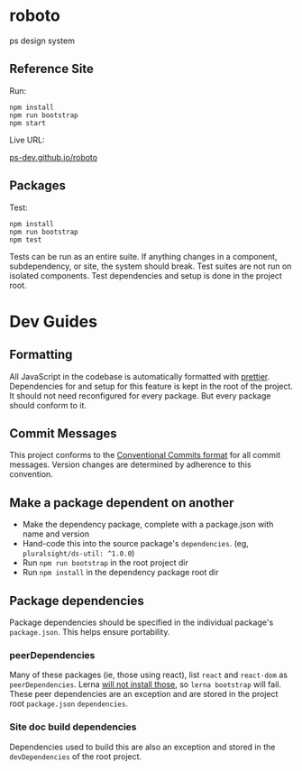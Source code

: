 # roboto
ps design system

## Reference Site

Run:

```
npm install 
npm run bootstrap
npm start
```

Live URL:

[ps-dev.github.io/roboto](https://ps-dev.github.io/roboto)

## Packages

Test:

```
npm install
npm run bootstrap
npm test
```

Tests can be run as an entire suite.  If anything changes in a component, subdependency, or site, the system should break.  Test suites are not run on isolated components.  Test dependencies and setup is done in the project root.


# Dev Guides

## Formatting

All JavaScript in the codebase is automatically formatted with [prettier](https://github.com/prettier/prettier).  Dependencies for and setup for this feature is kept in the root of the project.  It should not need reconfigured for every package.  But every package should conform to it.

## Commit Messages

This project conforms to the [Conventional Commits format](https://conventionalcommits.org/) for all commit messages.  Version changes are determined by adherence to this convention.

## Make a package dependent on another

- Make the dependency package, complete with a package.json with name and version
- Hand-code this into the source package's `dependencies`. (eg, `pluralsight/ds-util: ^1.0.0`)
- Run `npm run bootstrap` in the root project dir
- Run `npm install` in the dependency package root dir

## Package dependencies

Package dependencies should be specified in the individual package's `package.json`.  This helps ensure portability.  

### peerDependencies

Many of these packages (ie, those using react), list `react` and `react-dom` as `peerDependencies`. Lerna [will not install those](https://github.com/lerna/lerna/issues/160), so `lerna bootstrap` will fail.  These peer dependencies are an exception and are stored in the project root `package.json` `dependencies`.

### Site doc build dependencies

Dependencies used to build this are also an exception and stored in the `devDependencies` of the root project.
